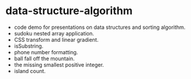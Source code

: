 # data-structure-algorithm

- code demo for presentations on data structures and sorting algorithm.
- sudoku nested array application.
- CSS transform and linear gradient.
- isSubstring.
- phone number formatting.
- ball fall off the mountain.
- the missing smallest positive integer.
- island count.
